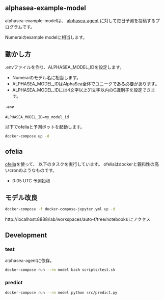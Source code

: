 ## alphasea-example-model

alphasea-example-modelは、
[alphasea-agent](https://github.com/alphasea-dapp/alphasea-agent)
に対して毎日予測を投稿するプログラムです。

Numeraiのexample modelに相当します。

## 動かし方

.envファイルを作り、ALPHASEA_MODEL_IDを設定します。

- Numeraiのモデル名に相当します。
- ALPHASEA_MODEL_IDはAlphaSea全体でユニークである必要があります。
- ALPHASEA_MODEL_IDには4文字以上31文字以内のC識別子を設定できます。

#### **`.env`**
```text
ALPHASEA_MODEL_ID=my_model_id
```

以下でofeliaと予測ボットを起動します。

```bash
docker-compose up -d
```

## ofelia

[ofelia](https://github.com/mcuadros/ofelia)を使って、
以下のタスクを実行しています。
ofeliaはdockerと親和性の高いcronのようなものです。

- 0:05 UTC 予測投稿

## モデル改良

```bash
docker-compose -f docker-compose-jupyter.yml up -d
```

http://localhost:8888/lab/workspaces/auto-f/tree/notebooks にアクセス

## Development

### test

alphasea-agentに依存。

```bash
docker-compose run --rm model bash scripts/test.sh
```

### predict

```bash
docker-compose run --rm model python src/predict.py
```

